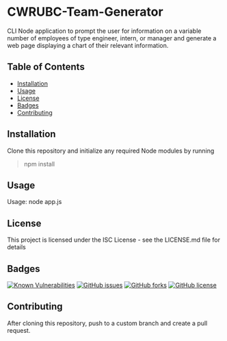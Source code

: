 # CWRUBC-Team-Generator

CLI Node application to prompt the user for information on a variable number of
employees of type engineer, intern, or manager and generate a web page
displaying a chart of their relevant information.



## Table of Contents
- [Installation](https://github.com/johannsp/CWRUBC-Team-Generator/CWRUBC-Team-Generator#Installation) 
- [Usage](https://github.com/johannsp/CWRUBC-Team-Generator/CWRUBC-Team-Generator#Usage) 
- [License](https://github.com/johannsp/CWRUBC-Team-Generator/CWRUBC-Team-Generator#License) 
- [Badges](https://github.com/johannsp/CWRUBC-Team-Generator/CWRUBC-Team-Generator#Badges) 
- [Contributing](https://github.com/johannsp/CWRUBC-Team-Generator/CWRUBC-Team-Generator#Contributing) 

## Installation

Clone this repository and initialize any required Node modules by running
> npm install

## Usage

Usage: node app.js

## License

This project is licensed under the ISC License -
see the LICENSE.md file for details

## Badges

[![Known Vulnerabilities](https://snyk.io/test/github/CWRUBC-Team-Generator/CWRUBC-Team-Generator/badge.svg?targetFile=package.json)](https://snyk.io/test/github/CWRUBC-Team-Generator/CWRUBC-Team-Generator)
[![GitHub issues](https://img.shields.io/github/issues/CWRUBC-Team-Generator/CWRUBC-Team-Generator)](https://img.shields.io/github/issues/CWRUBC-Team-Generator/CWRUBC-Team-Generator)
[![GitHub forks](https://img.shields.io/github/forks/CWRUBC-Team-Generator/CWRUBC-Team-Generator)](https://img.shields.io/github/forks/CWRUBC-Team-Generator/CWRUBC-Team-Generator)
[![GitHub license](https://img.shields.io/github/license/CWRUBC-Team-Generator/CWRUBC-Team-Generator)](https://img.shields.io/github/license/CWRUBC-Team-Generator/CWRUBC-Team-Generator)

## Contributing

After cloning this repository, push to a custom branch and create a pull request.

